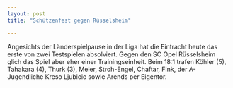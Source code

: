 ```yaml
---
layout: post
title: "Schützenfest gegen Rüsselsheim"

---
```


Angesichts der Länderspielpause in der Liga hat die Eintracht heute das erste von zwei Testspielen absolviert. Gegen den SC Opel Rüsselsheim glich das Spiel aber eher einer Trainingseinheit. Beim 18:1 trafen Köhler (5), Tahakara (4), Thurk (3), Meier, Stroh-Engel, Chaftar, Fink, der A-Jugendliche Kreso Ljubicic sowie Arends per Eigentor.


